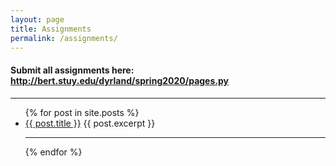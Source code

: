 ```yaml
---
layout: page
title: Assignments
permalink: /assignments/
---
```


#### Submit all assignments here: <http://bert.stuy.edu/dyrland/spring2020/pages.py>
<hr>

<ul>
  {% for post in site.posts %}
    <li>
        <a class="assignment_link" href="{{ site.url }}{{ site.baseurl }}{{ post.url }}">{{ post.title }}</a>
          {{ post.excerpt }}
      <hr>
    </li>
  {% endfor %}
</ul>
